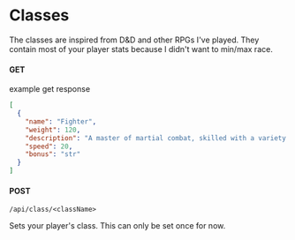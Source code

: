 # Classes

The classes are inspired from D&D and other RPGs I've played. They contain most of your player stats because I didn't want to min/max race.

#### GET

example get response

```json
[
  {
    "name": "Fighter",
    "weight": 120,
    "description": "A master of martial combat, skilled with a variety of weapons and armor.",
    "speed": 20,
    "bonus": "str"
  }
]
```

#### POST

`/api/class/<className>`

Sets your player's class. This can only be set once for now.
